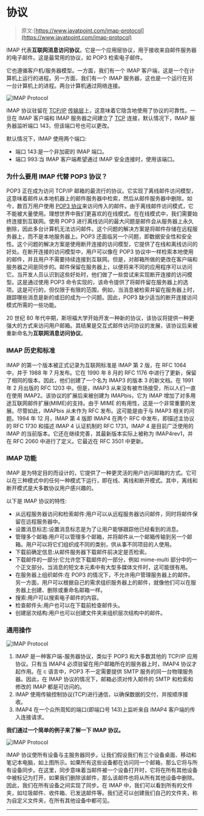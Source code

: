 # 协议

> 原文:[https://www.javatpoint.com/imap-protocol](https://www.javatpoint.com/imap-protocol)

IMAP 代表**互联网消息访问协议**。它是一个应用层协议，用于接收来自邮件服务器的电子邮件。这是最常用的协议，如 POP3 检索电子邮件。

它也遵循客户机/服务器模型。一方面，我们有一个 IMAP 客户端，这是一个在计算机上运行的进程。另一方面，我们有一个 IMAP 服务器，这也是一个运行在另一台计算机上的进程。两台计算机通过网络连接。

![IMAP Protocol](../Images/63423ec1b79ace26c8dbcc9946cf58d2.png)

IMAP 协议驻留在 [TCP/IP](https://www.javatpoint.com/computer-network-tcp-ip-model) [传输层](https://www.javatpoint.com/computer-network-transport-layer)上，这意味着它隐含地使用了协议的可靠性。一旦在 IMAP 客户端和 IMAP 服务器之间建立了 [TCP](https://www.javatpoint.com/tcp) 连接，默认情况下，IMAP 服务器监听端口 143，但该端口号也可以更改。

默认情况下，IMAP 使用两个端口:

*   端口 143:是一个非加密的 IMAP 端口。
*   端口 993:当 IMAP 客户端希望通过 IMAP 安全连接时，使用该端口。

### 为什么要用 IMAP 代替 POP3 协议？

POP3 正在成为访问 TCP/IP 邮箱的最流行的协议。它实现了离线邮件访问模型，这意味着邮件从本地机器上的邮件服务器中检索，然后从邮件服务器中删除。如今，数百万用户使用 [POP3 协议](pop-protocol)来访问传入的邮件。由于离线邮件访问模式，它不能被大量使用。理想世界中我们更喜欢的在线模式。在在线模式中，我们需要始终连接到互联网。使用 POP3 进行离线访问的最大问题是邮件会从服务器上永久删除，因此多台计算机无法访问邮件。这个问题的解决方案是将邮件存储在远程服务器上，而不是本地服务器上。POP3 还面临另一个问题，即数据安全性和安全性。这个问题的解决方案是使用断开连接的访问模型，它提供了在线和离线访问的好处。在断开连接的访问模型中，用户可以像在 POP3 协议中一样检索本地使用的邮件，并且用户不需要持续连接到互联网。但是，对邮箱所做的更改在客户端和服务器之间是同步的。邮件保留在服务器上，以便将来不同的应用程序可以访问它。当开发人员认识到这些好处时，他们做了一些尝试来实现断开连接的访问模型。这是通过使用 POP3 命令实现的，该命令提供了将邮件留在服务器上的选项。这是可行的，但仅限于有限的范围，例如，当消息被检索并留在服务器上时，跟踪哪些消息是新的或旧的成为一个问题。因此，POP3 缺少适当的断开连接访问模式所需的一些功能。

20 世纪 80 年代中期，斯坦福大学开始开发一种新的协议，该协议将提供一种更强大的方式来访问用户邮箱。其结果是交互式邮件访问协议的发展，该协议后来被重新命名为**互联网消息访问协议**。

### IMAP 历史和标准

IMAP 的第一个版本被正式记录为互联网标准是 IMAP 第 2 版，在 RFC 1064 中，并于 1988 年 7 月发布。它在 1990 年 8 月的 RFC 1176 中进行了更新，保留了相同的版本。因此，他们创建了一个名为 IMAP3 的版本 3 的新文档。在 1991 年 2 月出版的 RFC 1203 中。但是，IMAP3 从来没有被市场接受，所以人们一直在使用 IMAP2。该协议的扩展后来被创建为 IMAPbis，它为 IMAP 增加了对多用途互联网邮件扩展(MIME)的支持。由于 MIME 的有用性，这是一个非常重要的发展。尽管如此，IMAPbis 从未作为 RFC 发布。这可能是由于与 IMAP3 相关的问题。1994 年 12 月，IMAP 第 4 版即 IMAP4 在两个 RFC 中发布，即描述主协议的 RFC 1730 和描述 IMAP 4 认证机制的 RFC 1731。IMAP 4 是目前广泛使用的 IMAP 的当前版本。它还在继续完善，其最新版本实际上被称为 IMAP4rev1，并在 RFC 2060 中进行了定义。它最近在 RFC 3501 中更新。

### IMAP 功能

IMAP 是为特定目的而设计的，它提供了一种更灵活的用户访问邮箱的方式。它可以在三种模式中的任何一种模式下运行，即在线、离线和断开模式。其中，离线和断开模式是大多数协议用户感兴趣的。

以下是 IMAP 协议的特性:

*   从远程服务器访问和检索邮件:用户可以从远程服务器访问邮件，同时将邮件保留在远程服务器中。
*   设置消息标志:设置消息标志是为了让用户能够跟踪他已经看到的消息。
*   管理多个邮箱:用户可以管理多个邮箱，并将邮件从一个邮箱传输到另一个邮箱。用户可以将它们组织成不同的类别，供从事不同项目的人使用。
*   下载前确定信息:从邮件服务器下载邮件前决定是否检索。
*   下载邮件的一部分:它允许您下载邮件的一部分，例如 mime-multi 部分中的一个正文部分。当消息的短文本元素中有大型多媒体文件时，这可能很有用。
*   在服务器上组织邮件:在 POP3 的情况下，不允许用户管理服务器上的邮件。另一方面，用户可以根据自己的需求组织服务器上的邮件，就像他们可以在服务器上创建、删除或重命名邮箱一样。
*   搜索:用户可以搜索电子邮件的内容。
*   检查邮件头:用户也可以在下载前检查邮件头。
*   创建层次结构:用户也可以创建文件夹来组织层次结构中的邮件。

### 通用操作

![IMAP Protocol](../Images/afeac013cd0768b875f5457ba0a4cc4e.png)

1.  IMAP 是一种客户端-服务器协议，类似于 POP3 和大多数其他的 TCP/IP 应用协议。只有当 IMAP4 必须驻留在用户邮箱所在的服务器上时，IMAP4 协议才起作用。在 c 语言中，POP3 不一定需要提供 SMTP 服务的同一台物理服务器。因此，在 IMAP 协议的情况下，邮箱必须对传入邮件的 SMTP 和检索和修改的 IMAP 都是可访问的。
2.  IMAP 使用传输控制协议(TCP)进行通信，以确保数据的交付，并按顺序接收。
3.  IMAP4 在一个众所周知的端口(即端口号 143)上监听来自 IMAP4 客户端的传入连接请求。

**我们通过一个简单的例子来了解一下 IMAP 协议。**

![IMAP Protocol](../Images/d881ce89a8177e0f7c43732b6405aaab.png)

IMAP 协议使所有设备与主服务器同步。让我们假设我们有三个设备桌面、移动和笔记本电脑，如上图所示。如果所有这些设备都在访问同一个邮箱，那么它将与所有设备同步。在这里，同步意味着当邮件被一个设备打开时，它将在所有其他设备中被标记为打开，如果我们删除该邮件，那么该邮件也将从所有其他设备中删除。因此，我们在所有设备之间实现了同步。在 IMAP 中，我们可以看到所有的文件夹，如垃圾邮件、收件箱、已发送邮件等。我们还可以创建我们自己的文件夹，称为自定义文件夹，在所有其他设备中都可见。

* * *